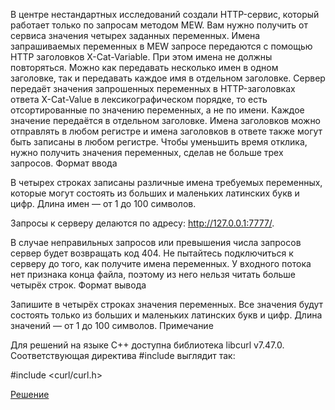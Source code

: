 В центре нестандартных исследований создали HTTP-сервис, который работает только по запросам методом MEW. Вам нужно получить от сервиса значения четырех заданных переменных. Имена запрашиваемых переменных в MEW запросе передаются с помощью HTTP заголовков X-Cat-Variable. При этом имена не должны повторяться. Можно как передавать несколько имен в одном заголовке, так и передавать каждое имя в отдельном заголовке. Сервер передаёт значения запрошенных переменных в HTTP-заголовках ответа X-Cat-Value в лексикографическом порядке, то есть отсортированные по значению переменных, а не по имени. Каждое значение передаётся в отдельном заголовке. Имена заголовков можно отправлять в любом регистре и имена заголовков в ответе также могут быть записаны в любом регистре. Чтобы уменьшить время отклика, нужно получить значения переменных, сделав не больше трех запросов.
Формат ввода

В четырех строках записаны различные имена требуемых переменных, которые могут состоять из больших и маленьких латинских букв и цифр. Длина имен — от 1 до 100 символов.

Запросы к серверу делаются по адресу: http://127.0.0.1:7777/.

В случае неправильных запросов или превышения числа запросов сервер будет возвращать код 404. Не пытайтесь подключиться к серверу до того, как получите имена переменных. У входного потока нет признака конца файла, поэтому из него нельзя читать больше четырёх строк.
Формат вывода

Запишите в четырёх строках значения переменных. Все значения будут состоять только из больших и маленьких латинских букв и цифр. Длина значений — от 1 до 100 символов.
Примечание

Для решений на языке C++ доступна библиотека libcurl v7.47.0. Соответствующая директива #include выглядит так:

#include <curl/curl.h>

[Решение](solution.py)